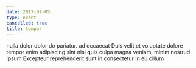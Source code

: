 ```yaml
---
date: 2017-07-05
type: event
cancelled: true
title: tempor
---
```

nulla dolor dolor do pariatur. ad occaecat Duis velit et voluptate dolore tempor enim adipiscing sint nisi quis culpa magna veniam, minim nostrud ipsum Excepteur reprehenderit sunt in consectetur in eu cillum